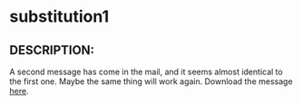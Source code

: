 # substitution1
## DESCRIPTION:
A second message has come in the mail, and it seems almost identical to the first one. 
Maybe the same thing will work again. Download the message [here]().
